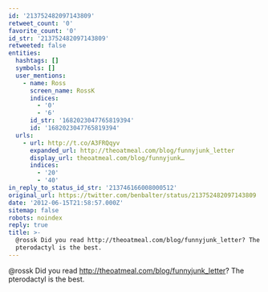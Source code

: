 ```yaml
---
id: '213752482097143809'
retweet_count: '0'
favorite_count: '0'
id_str: '213752482097143809'
retweeted: false
entities:
  hashtags: []
  symbols: []
  user_mentions:
    - name: Ross
      screen_name: RossK
      indices:
        - '0'
        - '6'
      id_str: '1682023047765819394'
      id: '1682023047765819394'
  urls:
    - url: http://t.co/A3FRQqyv
      expanded_url: http://theoatmeal.com/blog/funnyjunk_letter
      display_url: theoatmeal.com/blog/funnyjunk…
      indices:
        - '20'
        - '40'
in_reply_to_status_id_str: '213746166008000512'
original_url: https://twitter.com/benbalter/status/213752482097143809
date: '2012-06-15T21:58:57.000Z'
sitemap: false
robots: noindex
reply: true
title: >-
  @rossk Did you read http://theoatmeal.com/blog/funnyjunk_letter? The
  pterodactyl is the best.
---
```


@rossk Did you read http://theoatmeal.com/blog/funnyjunk_letter? The pterodactyl is the best.